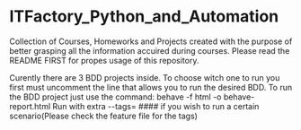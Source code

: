 # ITFactory_Python_and_Automation
Collection of Courses, Homeworks and Projects created with the purpose of better grasping all the information accuired during courses.  Please read the README FIRST for propes usage of this repository.

Curently there are 3 BDD projects inside.
To choose witch one to run you first must uncomment the line that allows you to run the desired BDD.
To run the BDD project just use the command:  behave -f html -o behave-report.html
Run with extra --tags= #### if you wish to run a certain scenario(Please check the feature file for the tags)
